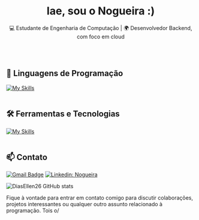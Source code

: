 <h1 align="center">Iae, sou o Nogueira :)</h1>

<p align="center">
  💻 Estudante de Engenharia de Computação | 🌍 Desenvolvedor Backend, com foco em cloud
</p><br><br>


## 🚀 Linguagens de Programação
[![My Skills](https://skillicons.dev/icons?i=java,javascript,typescript,c,php,kotlin,swift,go)](https://skillicons.dev)<br><br>

## 🛠️ Ferramentas e Tecnologias
[![My Skills](https://skillicons.dev/icons?i=git,github,nodejs,aws,react,express,elysia,githubactions,bun,arduino,spring)](https://skillicons.dev)<br><br>

## 📫 Contato

[![Gmail Badge](https://img.shields.io/badge/-{devkito62@gmail.com}-006bed?style=flat-square&logo=Gmail&logoColor=white&link=mailto:{SeuEmail})](mailto:{devkito62@gmail.com})
[![Linkedin: Nogueira](https://img.shields.io/badge/-nogueira-blue?style=flat-square&logo=Linkedin&logoColor=white&link=https://www.linkedin.com/in/nogueira-dev/)](https://www.linkedin.com/in/nogueira-dev/)



![DiasEllen26 GitHub stats](https://github-readme-stats.vercel.app/api?username=NmMarcoz&show_icons=true&theme=radical)

Fique à vontade para entrar em contato comigo para discutir colaborações, projetos interessantes ou qualquer outro assunto relacionado à programação. Tois o/ <br><br>
